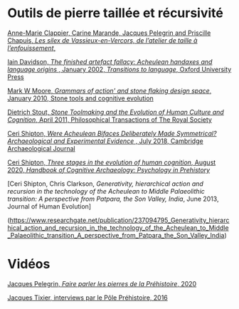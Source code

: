 # Outils de pierre taillée et récursivité

[Anne-Marie Clappier, Carine Marande, Jacques Pelegrin and Priscille Chapuis, _Les silex de Vassieux-en-Vercors, de l’atelier de taille à l’enfouissement_, ](https://journals.openedition.org/nda/4032)

[Iain Davidson, _The finished artefact fallacy: Acheulean handaxes and language origins_ , January 2002, _Transitions to language_, Oxford University Press](https://www.researchgate.net/publication/256384778_The_finished_artefact_fallacy_Acheulean_handaxes_and_language_origins)

[Mark W Moore, _Grammars of action' and stone flaking design space_, January 2010, Stone tools and cognitive evolution](https://www.researchgate.net/publication/285505820)

[Dietrich Stout, _Stone Toolmaking and the Evolution of Human Culture and Cognition_, April 2011, Philosophical Transactions of The Royal Society](https://www.researchgate.net/publication/50226350_Stone_Toolmaking_and_the_Evolution_of_Human_Culture_and_Cognition)

[Ceri Shipton, _Were Acheulean Bifaces Deliberately Made Symmetrical? Archaeological and Experimental Evidence_ , July 2018, Cambridge Archaeological Journal](https://www.researchgate.net/publication/326210467_Were_Acheulean_Bifaces_Deliberately_Made_Symmetrical_Archaeological_and_Experimental_Evidence)

[Ceri Shipton, _Three stages in the evolution of human cognition_, August 2020, _Handbook of Cognitive Archaeology: Psychology in Prehistory_ ](https://www.researchgate.net/publication/343486101_Three_stages_in_the_evolution_of_human_cognition)

[Ceri Shipton, Chris Clarkson, _Generativity, hierarchical action and recursion in the technology of the Acheulean to Middle Palaeolithic transition: A perspective from Patpara, the Son Valley, India_, June 2013, Journal of Human Evolution]

(https://www.researchgate.net/publication/237094795_Generativity_hierarchical_action_and_recursion_in_the_technology_of_the_Acheulean_to_Middle_Palaeolithic_transition_A_perspective_from_Patpara_the_Son_Valley_India)


# Vidéos

[Jacques Pelegrin, _Faire parler les pierres de la Préhistoire_, 2020](https://www.youtube.com/watch?v=OaNWAy-P_x8&list=PLq897QnkaivHffZ8JElvDXaQrBGv93ewd)

[Jacques Tixier, interviews par le Pôle Préhistoire, 2016](https://vimeo.com/154367158)
